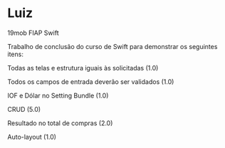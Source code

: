 # Luiz
19mob FIAP Swift

Trabalho de conclusão do curso de Swift para demonstrar os seguintes itens:

Todas as telas e estrutura iguais às solicitadas (1.0)

Todos os campos de entrada deverão ser validados (1.0)

IOF e Dólar no Setting Bundle (1.0)

CRUD (5.0)

Resultado no total de compras (2.0)

Auto-layout (1.0)
